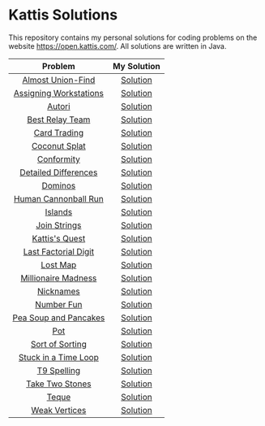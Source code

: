 # Kattis Solutions
This repository contains my personal solutions for coding problems on the website https://open.kattis.com/. All solutions are written in Java. 

| Problem| My Solution |
|:-------:|:----------:|
|[Almost Union-Find](https://open.kattis.com/problems/almostunionfind)|[Solution](https://github.com/deelonleem/Kattis-Solutions/blob/main/Codes/almostunionfind.java)|
|[Assigning Workstations](https://open.kattis.com/problems/workstations)|[Solution](https://github.com/deelonleem/Kattis-Solutions/blob/main/Codes/workstations.java)|
|[Autori](https://open.kattis.com/problems/autori)|[Solution](https://github.com/deelonleem/Kattis-Solutions/blob/main/Codes/autori.java)|
|[Best Relay Team](https://open.kattis.com/problems/bestrelayteam)|[Solution](https://github.com/deelonleem/Kattis-Solutions/blob/main/Codes/bestrelayteam.java)|
|[Card Trading](https://open.kattis.com/problems/cardtrading)|[Solution](https://github.com/deelonleem/Kattis-Solutions/blob/main/Codes/cardtrading.java)|
|[Coconut Splat](https://open.kattis.com/problems/coconut)|[Solution](https://github.com/deelonleem/Kattis-Solutions/blob/main/Codes/coconutsplat.java)|
|[Conformity](https://open.kattis.com/problems/conformity)|[Solution](https://github.com/deelonleem/Kattis-Solutions/blob/main/Codes/conformity.java)|
|[Detailed Differences](https://open.kattis.com/problems/detaileddifferences)|[Solution](https://github.com/deelonleem/Kattis-Solutions/blob/main/Codes/detaileddiff.java)|
|[Dominos](https://open.kattis.com/problems/dominos)|[Solution](https://github.com/deelonleem/Kattis-Solutions/blob/main/Codes/dominos.java)|
|[Human Cannonball Run](https://open.kattis.com/problems/humancannonball)|[Solution](https://github.com/deelonleem/Kattis-Solutions/blob/main/Codes/humancannonball.java)|
|[Islands](https://open.kattis.com/problems/islands3)|[Solution](https://github.com/deelonleem/Kattis-Solutions/blob/main/Codes/islands.java)|
|[Join Strings](https://open.kattis.com/problems/joinstrings)|[Solution](https://github.com/deelonleem/Kattis-Solutions/blob/main/Codes/joinstrings.java)|
|[Kattis's Quest](https://open.kattis.com/problems/kattissquest)|[Solution](https://github.com/deelonleem/Kattis-Solutions/blob/main/Codes/kattisquest.java)|
|[Last Factorial Digit](https://open.kattis.com/problems/lastfactorialdigit)|[Solution](https://github.com/deelonleem/Kattis-Solutions/blob/main/Codes/lastfactdigit.java)|
|[Lost Map](https://open.kattis.com/problems/lostmap)|[Solution](https://github.com/deelonleem/Kattis-Solutions/blob/main/Codes/lostmap.java)|
|[Millionaire Madness](https://open.kattis.com/problems/millionairemadness)|[Solution](https://github.com/deelonleem/Kattis-Solutions/blob/main/Codes/millionaremadness.java)|
|[Nicknames](https://open.kattis.com/problems/nicknames)|[Solution](https://github.com/deelonleem/Kattis-Solutions/blob/main/Codes/nicknames.java)|
|[Number Fun](https://open.kattis.com/problems/numberfun)|[Solution](https://github.com/deelonleem/Kattis-Solutions/blob/main/Codes/numberfun.java)|
|[Pea Soup and Pancakes](https://open.kattis.com/problems/peasoup)|[Solution](https://github.com/deelonleem/Kattis-Solutions/blob/main/Codes/peasouppancakes.java)|
|[Pot](https://open.kattis.com/problems/pot)|[Solution](https://github.com/deelonleem/Kattis-Solutions/blob/main/Codes/pot.java)|
|[Sort of Sorting](https://open.kattis.com/problems/sortofsorting)|[Solution](https://github.com/deelonleem/Kattis-Solutions/blob/main/Codes/sortofsorting.java)|
|[Stuck in a Time Loop](https://open.kattis.com/problems/timeloop)|[Solution](https://github.com/deelonleem/Kattis-Solutions/blob/main/Codes/stuckinatimeloop.java)|
|[T9 Spelling](https://open.kattis.com/problems/t9spelling)|[Solution](https://github.com/deelonleem/Kattis-Solutions/blob/main/Codes/t9_spelling.java)|
|[Take Two Stones](https://open.kattis.com/problems/twostones)|[Solution](https://github.com/deelonleem/Kattis-Solutions/blob/main/Codes/taketwostones.java)|
|[Teque](https://open.kattis.com/problems/teque)|[Solution](https://github.com/deelonleem/Kattis-Solutions/blob/main/Codes/teque.java)|
|[Weak Vertices](https://open.kattis.com/problems/weakvertices)|[Solution](https://github.com/deelonleem/Kattis-Solutions/blob/main/Codes/weakvertices.java)|
